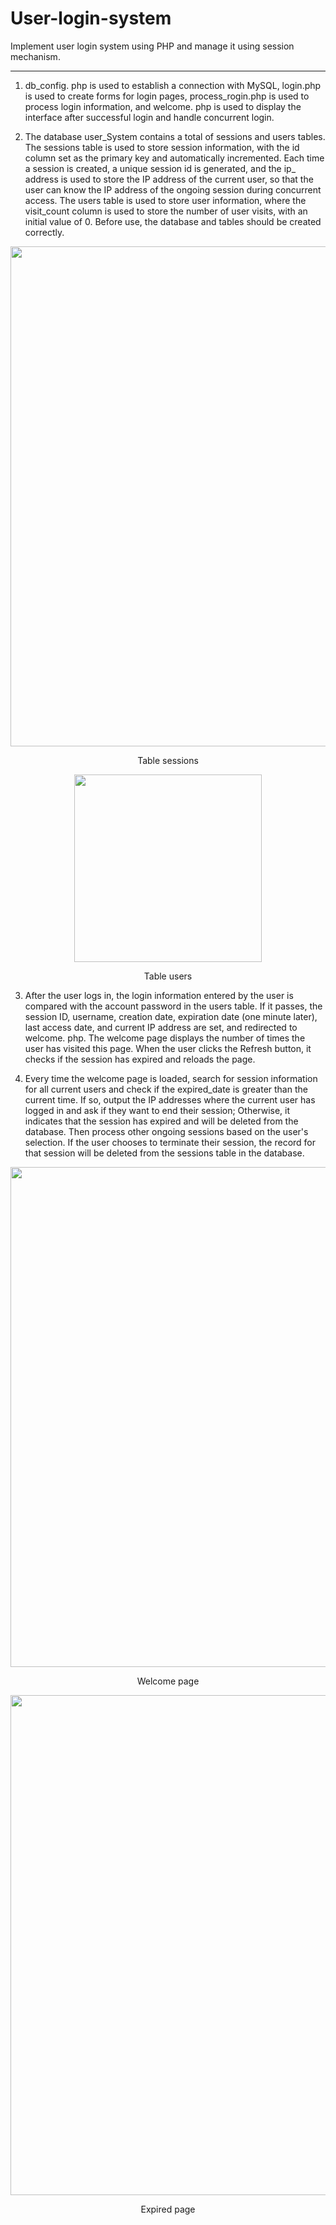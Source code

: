 # User-login-system
Implement user login system using PHP and manage it using session mechanism.

---

1. db_config. php is used to establish a connection with MySQL, login.php is used to create forms for login pages, process_rogin.php is used to process login information, and welcome. php is used to display the interface after successful login and handle concurrent login.

2. The database user_System contains a total of sessions and users tables. The sessions table is used to store session information, with the id column set as the primary key and automatically incremented. Each time a session is created, a unique session id is generated, and the ip_ address is used to store the IP address of the current user, so that the user can know the IP address of the ongoing session during concurrent access. The users table is used to store user information, where the visit_count column is used to store the number of user visits, with an initial value of 0. Before use, the database and tables should be created correctly.

<p align="center">
  <img src="https://github.com/user-attachments/assets/71215641-df69-4be4-8f0a-6036782ee194" width="800">
</p>
<p align="center">
  Table sessions
</p>
<p align="center">
  <img src="https://github.com/user-attachments/assets/0ecf4fec-332f-4b6a-960d-272ac122701b" width="300">
</p>
<p align="center">
  Table users
</p>

3. After the user logs in, the login information entered by the user is compared with the account password in the users table. If it passes, the session ID, username, creation date, expiration date (one minute later), last access date, and current IP address are set, and redirected to welcome. php. The welcome page displays the number of times the user has visited this page. When the user clicks the Refresh button, it checks if the session has expired and reloads the page.

4. Every time the welcome page is loaded, search for session information for all current users and check if the expired_date is greater than the current time. If so, output the IP addresses where the current user has logged in and ask if they want to end their session; Otherwise, it indicates that the session has expired and will be deleted from the database. Then process other ongoing sessions based on the user's selection. If the user chooses to terminate their session, the record for that session will be deleted from the sessions table in the database.
<p align="center">
  <img src="https://github.com/user-attachments/assets/eb78e225-4dd3-413e-9045-eb08f13e35bb" width="800">
</p>
<p align="center">
  Welcome page
</p>
<p align="center">
  <img src="https://github.com/user-attachments/assets/69b7aee9-560a-4d33-9e73-949ea503efb8" width="800">
</p>
<p align="center">
  Expired page
</p>

